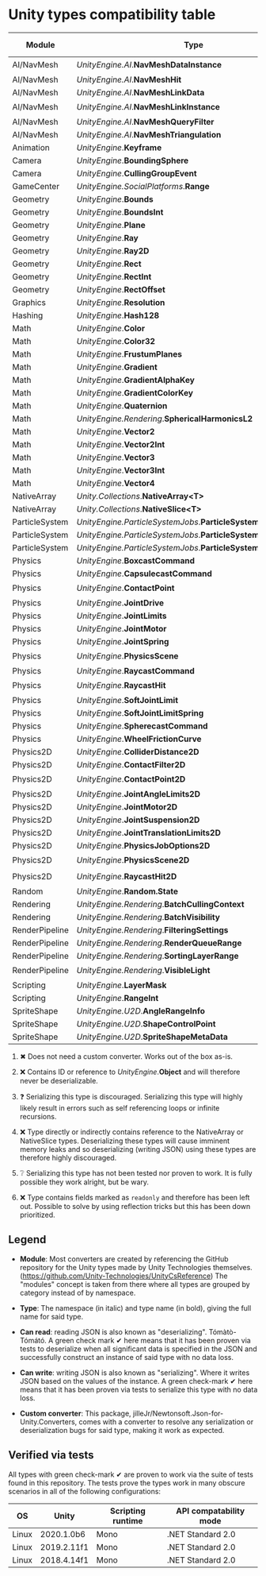 # Unity types compatibility table

<!--
Footnotes superscript were generated with
https://beautifuldingbats.com/superscript-generator/
-->

| Module         | Type                                                            | Can read        | Can write       | Custom converter |
| -------------- | --------------------------------------------------------------- | --------------- | --------------- | ---------------- |
| AI/NavMesh     | _UnityEngine.<i></i>AI_.**NavMeshDataInstance**                 | ❌[⁽²⁾](#note-2) | ❓[⁽³⁾](#note-3) | ❌[⁽²⁾](#note-2)  |
| AI/NavMesh     | _UnityEngine.<i></i>AI_.**NavMeshHit**                          | ✔               | ✔               | ✖[⁽¹⁾](#note-1)  |
| AI/NavMesh     | _UnityEngine.<i></i>AI_.**NavMeshLinkData**                     | ✔               | ✔               | ✖[⁽¹⁾](#note-1)  |
| AI/NavMesh     | _UnityEngine.<i></i>AI_.**NavMeshLinkInstance**                 | ❌[⁽²⁾](#note-2) | ❓[⁽³⁾](#note-3) | ❌[⁽²⁾](#note-2)  |
| AI/NavMesh     | _UnityEngine.<i></i>AI_.**NavMeshQueryFilter**                  | ✔               | ✔               | ✔                |
| AI/NavMesh     | _UnityEngine.<i></i>AI_.**NavMeshTriangulation**                | ✔               | ✔               | ✔                |
| Animation      | _UnityEngine_.**Keyframe**                                      | ✔               | ✔               | ✖[⁽¹⁾](#note-1)  |
| Camera         | _UnityEngine_.**BoundingSphere**                                | ✔               | ✔               | ✖[⁽¹⁾](#note-1)  |
| Camera         | _UnityEngine_.**CullingGroupEvent**                             | ✔               | ✔               | ✔                |
| GameCenter     | _UnityEngine.SocialPlatforms_.**Range**                         | ✔               | ✔               | ✖[⁽¹⁾](#note-1)  |
| Geometry       | _UnityEngine_.**Bounds**                                        | ✔               | ✔               | ✔                |
| Geometry       | _UnityEngine_.**BoundsInt**                                     | ✔               | ✔               | ✔                |
| Geometry       | _UnityEngine_.**Plane**                                         | ✔               | ✔               | ✔                |
| Geometry       | _UnityEngine_.**Ray**                                           | ✔               | ✔               | ✖[⁽¹⁾](#note-1)  |
| Geometry       | _UnityEngine_.**Ray2D**                                         | ✔               | ✔               | ✖[⁽¹⁾](#note-1)  |
| Geometry       | _UnityEngine_.**Rect**                                          | ✔               | ✔               | ✔                |
| Geometry       | _UnityEngine_.**RectInt**                                       | ✔               | ✔               | ✔                |
| Geometry       | _UnityEngine_.**RectOffset**                                    | ✔               | ✔               | ✔                |
| Graphics       | _UnityEngine_.**Resolution**                                    | ✔               | ✔               | ✖[⁽¹⁾](#note-1)  |
| Hashing        | _UnityEngine_.**Hash128**                                       | ✔               | ✔               | ✔                |
| Math           | _UnityEngine_.**Color**                                         | ✔               | ✔               | ✔                |
| Math           | _UnityEngine_.**Color32**                                       | ✔               | ✔               | ✔                |
| Math           | _UnityEngine_.**FrustumPlanes**                                 | ✔               | ✔               | ✖[⁽¹⁾](#note-1)  |
| Math           | _UnityEngine_.**Gradient**                                      | ✔               | ✔               | ✖[⁽¹⁾](#note-1)  |
| Math           | _UnityEngine_.**GradientAlphaKey**                              | ✔               | ✔               | ✖[⁽¹⁾](#note-1)  |
| Math           | _UnityEngine_.**GradientColorKey**                              | ✔               | ✔               | ✖[⁽¹⁾](#note-1)  |
| Math           | _UnityEngine_.**Quaternion**                                    | ✔               | ✔               | ✔                |
| Math           | _UnityEngine.Rendering_.**SphericalHarmonicsL2**                | ✔               | ✔               | ✔                |
| Math           | _UnityEngine_.**Vector2**                                       | ✔               | ✔               | ✔                |
| Math           | _UnityEngine_.**Vector2Int**                                    | ✔               | ✔               | ✔                |
| Math           | _UnityEngine_.**Vector3**                                       | ✔               | ✔               | ✔                |
| Math           | _UnityEngine_.**Vector3Int**                                    | ✔               | ✔               | ✔                |
| Math           | _UnityEngine_.**Vector4**                                       | ✔               | ✔               | ✔                |
| NativeArray    | _Unity.Collections_.**NativeArray&lt;T&gt;**                    | ❌[⁽⁴⁾](#note-4) | ✔               | ✔                |
| NativeArray    | _Unity.Collections_.**NativeSlice&lt;T&gt;**                    | ❌[⁽⁴⁾](#note-4) | ✔               | ✔                |
| ParticleSystem | _UnityEngine.ParticleSystemJobs_.**ParticleSystemJobData**      | ❌[⁽⁴⁾](#note-4) | ❔[⁽⁵⁾](#note-5) | ❌[⁽⁴⁾](#note-4)  |
| ParticleSystem | _UnityEngine.ParticleSystemJobs_.**ParticleSystemNativeArray3** | ❌[⁽⁴⁾](#note-4) | ❔[⁽⁵⁾](#note-5) | ❌[⁽⁴⁾](#note-4)  |
| ParticleSystem | _UnityEngine.ParticleSystemJobs_.**ParticleSystemNativeArray4** | ❌[⁽⁴⁾](#note-4) | ❔[⁽⁵⁾](#note-5) | ❌[⁽⁴⁾](#note-4)  |
| Physics        | _UnityEngine_.**BoxcastCommand**                                | ✔               | ✔               | ✖[⁽¹⁾](#note-1)  |
| Physics        | _UnityEngine_.**CapsulecastCommand**                            | ✔               | ✔               | ✖[⁽¹⁾](#note-1)  |
| Physics        | _UnityEngine_.**ContactPoint**                                  | ❌[⁽²⁾](#note-2) | ❓[⁽³⁾](#note-3) | ❌[⁽²⁾](#note-2)  |
| Physics        | _UnityEngine_.**JointDrive**                                    | ✔               | ✔               | ✔                |
| Physics        | _UnityEngine_.**JointLimits**                                   | ✔               | ✔               | ✔                |
| Physics        | _UnityEngine_.**JointMotor**                                    | ✔               | ✔               | ✖[⁽¹⁾](#note-1)  |
| Physics        | _UnityEngine_.**JointSpring**                                   | ✔               | ✔               | ✖[⁽¹⁾](#note-1)  |
| Physics        | _UnityEngine_.**PhysicsScene**                                  | ❌[⁽²⁾](#note-2) | ❓[⁽³⁾](#note-3) | ❌[⁽²⁾](#note-2)  |
| Physics        | _UnityEngine_.**RaycastCommand**                                | ✔               | ✔               | ✖[⁽¹⁾](#note-1)  |
| Physics        | _UnityEngine_.**RaycastHit**                                    | ❌[⁽²⁾](#note-2) | ❓[⁽³⁾](#note-3) | ❌[⁽²⁾](#note-2)  |
| Physics        | _UnityEngine_.**SoftJointLimit**                                | ✔               | ✔               | ✔                |
| Physics        | _UnityEngine_.**SoftJointLimitSpring**                          | ✔               | ✔               | ✖[⁽¹⁾](#note-1)  |
| Physics        | _UnityEngine_.**SpherecastCommand**                             | ✔               | ✔               | ✖[⁽¹⁾](#note-1)  |
| Physics        | _UnityEngine_.**WheelFrictionCurve**                            | ✔               | ✔               | ✖[⁽¹⁾](#note-1)  |
| Physics2D      | _UnityEngine_.**ColliderDistance2D**                            | ✔               | ✔               | ✔                |
| Physics2D      | _UnityEngine_.**ContactFilter2D**                               | ✔               | ✔               | ✔                |
| Physics2D      | _UnityEngine_.**ContactPoint2D**                                | ❌[⁽²⁾](#note-2) | ❓[⁽³⁾](#note-3) | ❌[⁽²⁾](#note-2)  |
| Physics2D      | _UnityEngine_.**JointAngleLimits2D**                            | ✔               | ✔               | ✖[⁽¹⁾](#note-1)  |
| Physics2D      | _UnityEngine_.**JointMotor2D**                                  | ✔               | ✔               | ✖[⁽¹⁾](#note-1)  |
| Physics2D      | _UnityEngine_.**JointSuspension2D**                             | ✔               | ✔               | ✖[⁽¹⁾](#note-1)  |
| Physics2D      | _UnityEngine_.**JointTranslationLimits2D**                      | ✔               | ✔               | ✖[⁽¹⁾](#note-1)  |
| Physics2D      | _UnityEngine_.**PhysicsJobOptions2D**                           | ✔               | ✔               | ✖[⁽¹⁾](#note-1)  |
| Physics2D      | _UnityEngine_.**PhysicsScene2D**                                | ❌[⁽²⁾](#note-2) | ❓[⁽³⁾](#note-3) | ❌[⁽²⁾](#note-2)  |
| Physics2D      | _UnityEngine_.**RaycastHit2D**                                  | ❌[⁽²⁾](#note-2) | ❓[⁽³⁾](#note-3) | ❌[⁽²⁾](#note-2)  |
| Random         | _UnityEngine_.**Random.State**                                  | ✔               | ✔               | ✔                |
| Rendering      | _UnityEngine.Rendering_.**BatchCullingContext**                 | ❌[⁽⁴⁾](#note-4) | ❔[⁽⁵⁾](#note-5) | ❌[⁽⁴⁾](#note-4)  |
| Rendering      | _UnityEngine.Rendering_.**BatchVisibility**                     | ❌[⁽⁶⁾](#note-6) | ❔[⁽⁵⁾](#note-5) | ❌[⁽⁶⁾](#note-6)  |
| RenderPipeline | _UnityEngine.Rendering_.**FilteringSettings**                   | ✔               | ✔               | ✖[⁽¹⁾](#note-1)  |
| RenderPipeline | _UnityEngine.Rendering_.**RenderQueueRange**                    | ✔               | ✔               | ✖[⁽¹⁾](#note-1)  |
| RenderPipeline | _UnityEngine.Rendering_.**SortingLayerRange**                   | ✔               | ✔               | ✖[⁽¹⁾](#note-1)  |
| RenderPipeline | _UnityEngine.Rendering_.**VisibleLight**                        | ❌[⁽²⁾](#note-2) | ❓[⁽³⁾](#note-3) | ❌[⁽²⁾](#note-2)  |
| Scripting      | _UnityEngine_.**LayerMask**                                     | ✔               | ✔               | ✔                |
| Scripting      | _UnityEngine_.**RangeInt**                                      | ✔               | ✔               | ✔                |
| SpriteShape    | _UnityEngine.U2D_.**AngleRangeInfo**                            | ✔               | ✔               | ✖[⁽¹⁾](#note-1)  |
| SpriteShape    | _UnityEngine.U2D_.**ShapeControlPoint**                         | ✔               | ✔               | ✖[⁽¹⁾](#note-1)  |
| SpriteShape    | _UnityEngine.U2D_.**SpriteShapeMetaData**                       | ✔               | ✔               | ✖[⁽¹⁾](#note-1)  |

1. ✖<a name="note-1"></a> Does not need a custom converter. Works out of the
  box as-is.

2. ❌<a name="note-2"></a> Contains ID or reference to _UnityEngine_.**Object** and
  will therefore never be deserializable.

3. ❓<a name="note-3"></a> Serializing this type is discouraged. Serializing
  this type will highly likely result in errors such as self referencing loops
  or infinite recursions.

4. ❌<a name="note-4"></a> Type directly or indirectly contains reference to
  the NativeArray or NativeSlice types. Deserializing these types will cause
  imminent memory leaks and so deserializing (writing JSON) using these types
  are therefore highly discouraged.

5. ❔<a name="note-5"></a> Serializing this type has not been tested nor
  proven to work. It is fully possible they work alright, but be wary.

6. ❌<a name="note-6"></a> Type contains fields marked as `readonly` and
  therefore has been left out. Possible to solve by using reflection tricks
  but this has been down prioritized.

## Legend

- **Module**: Most converters are created by referencing the GitHub repository
  for the Unity types made by Unity Technologies themselves.
  (<https://github.com/Unity-Technologies/UnityCsReference>)
  The "modules" concept is taken from there where all types are grouped by
  category instead of by namespace.

- **Type**: The namespace (in italic) and type name (in bold), giving the full
  name for said type.

- **Can read**: reading JSON is also known as "deserializing". Tómàtò-Tómátó.
  A green check mark ✔ here means that it has been proven via tests to
  deserialize when all significant data is specified in the JSON and
  successfully construct an instance of said type with no data loss.

- **Can write**: writing JSON is also known as "serializing". Where it writes
  JSON based on the values of the instance. A green check-mark ✔ here means
  that it has been proven via tests to serialize this type with no data loss.

- **Custom converter**: This package,
  jilleJr/Newtonsoft.Json-for-Unity.Converters, comes with a converter to
  resolve any serialization or deserialization bugs for said type, making it
  work as expected.

## Verified via tests

All types with green check-mark ✔ are proven to work via the suite of tests
found in this repository. The tests prove the types work in many obscure
scenarios in all of the following configurations:

| OS    | Unity       | Scripting runtime | API compatability mode |
| ----- | ----------- | ----------------- | ---------------------- |
| Linux | 2020.1.0b6  | Mono              | .NET Standard 2.0      |
| Linux | 2019.2.11f1 | Mono              | .NET Standard 2.0      |
| Linux | 2018.4.14f1 | Mono              | .NET Standard 2.0      |
